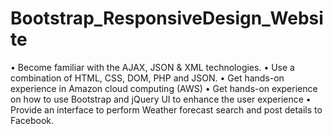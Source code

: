 # Bootstrap_ResponsiveDesign_Website
• Become familiar with the AJAX, JSON &amp; XML technologies. • Use a combination of HTML, CSS, DOM, PHP and JSON. • Get hands-on experience in Amazon cloud computing (AWS) • Get hands-on experience on how to use Bootstrap and jQuery UI to enhance the user experience • Provide an interface to perform Weather forecast search and post details to Facebook.
